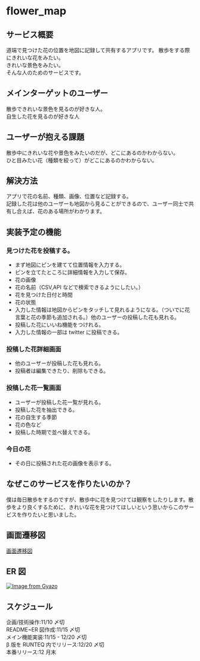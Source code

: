 # flower_map

## サービス概要

道端で見つけた花の位置を地図に記録して共有するアプリです。
散歩をする際にきれいな花をみたい。
<br>
きれいな景色をみたい。
<br>
そんな人のためのサービスです。
<br>

## メインターゲットのユーザー

散歩できれいな景色を見るのが好きな人。
<br>
自生した花を見るのが好きな人

## ユーザーが抱える課題

散歩中にきれいな花や景色をみたいのだが、どこにあるのかわからない。
<br>
ひと目みたい花（種類を絞って）がどこにあるのかわからない。
<br>

## 解決方法

アプリで花の名前、種類、画像、位置など記録する。
<br>
記録した花は他のユーザーも地図から見ることができるので、ユーザー同士で共有し合えば、花のある場所がわかります。
<br>

## 実装予定の機能

### 見つけた花を投稿する。

- まず地図にピンを建てて位置情報を入力する。
- ピンを立てたところに詳細情報を入力して保存。
- 花の画像
- 花の名前（CSV,API などで検索できるようにしたい。）
- 花を見つけた日付と時間
- 花の状態
- 入力した情報は地図からピンをタッチして見れるようになる。（ついでに花言葉と花の季節も追加される。）他のユーザーの投稿した花も見れる。
- 投稿した花にいいね機能をつけれる。
- 入力した情報の一部は twitter に投稿できる。

### 投稿した花詳細画面

- 他のユーザーが投稿した花も見れる。
- 投稿者は編集できたり、削除もできる。

### 投稿した花一覧画面

- ユーザーが投稿した花一覧が見れる。
- 投稿した花を抽出できる。
- 花の自生する季節
- 花の色など
- 投稿した時期で並べ替えできる。

### 今日の花

- その日に投稿された花の画像を表示する。
  <br>

## なぜこのサービスを作りたいのか？

僕は毎日散歩をするのですが、散歩中に花を見つけては観察をしたりします。散歩をより良くするために、きれいな花を見つけてほしいという思いからこのサービスを作りたいと思いました。

## 画面遷移図

[画面遷移図](https://www.figma.com/file/ix8aAKbEsXGmqibAmDMEiT/FlowerMap?node-id=0%3A1)

## ER 図

[![Image from Gyazo](https://i.gyazo.com/b2159e19499c44e9fb2dc84bc584f407.png)](https://gyazo.com/b2159e19499c44e9fb2dc84bc584f407)

## スケジュール

企画/技術操作:11/10 〆切
<br>
README~ER 図作成:11/15 〆切
<br>
メイン機能実装:11/15 - 12/20 〆切
<br>
β 版を RUNTEQ 内でリリース:12/20 〆切
<br>
本番リリース:12 月末
